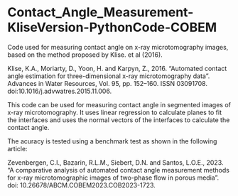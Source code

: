 # Contact_Angle_Measurement-KliseVersion-PythonCode-COBEM

Code used for measuring contact angle on x-ray microtomography images, based on the method proposed by Klise. et al (2016).

Klise, K.A., Moriarty, D., Yoon, H. and Karpyn, Z., 2016. “Automated contact angle estimation for three-dimensional x-ray microtomography data”. Advances in Water Resources, Vol. 95, pp. 152–160. ISSN 03091708. doi:10.1016/j.advwatres.2015.11.006.

This code can be used for measuring contact angle in segmented images of x-ray microtomography. It uses linear regression to calculate planes to fit the interfaces and uses the normal vectors of the interfaces to calculate the contact angle.

The acuracy is tested using a benchmark test as shown in the following article:

Zevenbergen, C.I., Bazarin, R.L.M., Siebert, D.N. and Santos, L.O.E., 2023. “A comparative analysis of automated contact angle measurement methods for x-ray microtomographic images of two-phase flow in porous media”. doi: 10.26678/ABCM.COBEM2023.COB2023-1723.
